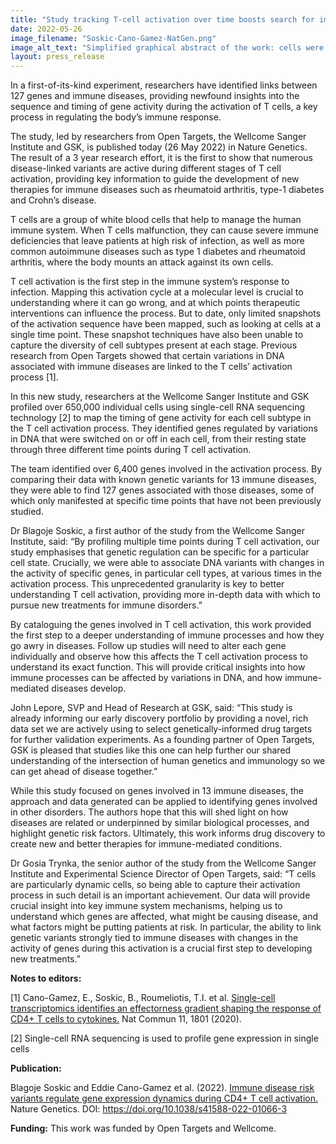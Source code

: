 ```yaml
---
title: "Study tracking T-cell activation over time boosts search for immune disease treatments"
date: 2022-05-26
image_filename: "Soskic-Cano-Gamez-NatGen.png"
image_alt_text: "Simplified graphical abstract of the work: cells were sampled from 119 donors and used to create a time course of cell activation, which could then be used to study how genetic variation affects gene activity"
layout: press_release
---
```

In a first-of-its-kind experiment, researchers have identified links between 127 genes and immune diseases, providing newfound insights into the sequence and timing of gene activity during the activation of T cells, a key process in regulating the body’s immune response.

The study, led by researchers from Open Targets, the Wellcome Sanger Institute and GSK, is published today (26 May 2022) in Nature Genetics. The result of a 3 year research effort, it is the first to show that numerous disease-linked variants are active during different stages of T cell activation, providing key information to guide the development of new therapies for immune diseases such as rheumatoid arthritis, type-1 diabetes and Crohn’s disease. 

T cells are a group of white blood cells that help to manage the human immune system. When T cells malfunction, they can cause severe immune deficiencies that leave patients at high risk of infection, as well as more common autoimmune diseases such as type 1 diabetes and rheumatoid arthritis, where the body mounts an attack against its own cells. 

T cell activation is the first step in the immune system’s response to infection. Mapping this activation cycle at a molecular level is crucial to understanding where it can go wrong, and at which points therapeutic interventions can influence the process. But to date, only limited snapshots of the activation sequence have been mapped, such as looking at cells at a single time point. These snapshot techniques have also been unable to capture the diversity of cell subtypes present at each stage. Previous research from Open Targets showed that certain variations in DNA associated with immune diseases are linked to the T cells’ activation process [1].

In this new study, researchers at the Wellcome Sanger Institute and GSK profiled over 650,000 individual cells using single-cell RNA sequencing technology [2] to map the timing of gene activity for each cell subtype in the T cell activation process. They identified genes regulated by variations in DNA that were switched on or off in each cell, from their resting state through three different time points during T cell activation. 

The team identified over 6,400 genes involved in the activation process. By comparing their data with known genetic variants for 13 immune diseases, they were able to find 127 genes associated with those diseases, some of which only manifested at specific time points that have not been previously studied. 

Dr Blagoje Soskic, a first author of the study from the Wellcome Sanger Institute, said: “By profiling multiple time points during T cell activation, our study emphasises that genetic regulation can be specific for a particular cell state. Crucially, we were able to associate DNA variants with changes in the activity of specific genes, in particular cell types, at various times in the activation process. This unprecedented granularity is key to better understanding T cell activation, providing more in-depth data with which to pursue new treatments for immune disorders.” 

By cataloguing the genes involved in T cell activation, this work provided the first step to a deeper understanding of immune processes and how they go awry in diseases. Follow up studies will need to alter each gene individually and observe how this affects the T cell activation process to understand its exact function. This will provide critical insights into how immune processes can be affected by variations in DNA, and how immune-mediated diseases develop.

John Lepore, SVP and Head of Research at GSK, said: “This study is already informing our early discovery portfolio by providing a novel, rich data set we are actively using to select genetically-informed drug targets for further validation experiments.  As a founding partner of Open Targets, GSK is pleased that studies like this one can help further our shared understanding of the intersection of human genetics and immunology so we can get ahead of disease together.”

While this study focused on genes involved in 13 immune diseases, the approach and data generated can be applied to identifying genes involved in other disorders. The authors hope that this will shed light on how diseases are related or underpinned by similar biological processes, and highlight genetic risk factors. Ultimately, this work informs drug discovery to create new and better therapies for immune-mediated conditions.

Dr Gosia Trynka, the senior author of the study from the Wellcome Sanger Institute and Experimental Science Director of Open Targets, said: “T cells are particularly dynamic cells, so being able to capture their activation process in such detail is an important achievement. Our data will provide crucial insight into key immune system mechanisms, helping us to understand which genes are affected, what might be causing disease, and what factors might be putting patients at risk. In particular, the ability to link genetic variants strongly tied to immune diseases with changes in the activity of genes during this activation is a crucial first step to developing new treatments.”


**Notes to editors:**

[1] Cano-Gamez, E., Soskic, B., Roumeliotis, T.I. et al. <a href="https://doi.org/10.1038/s41467-020-15543-y">Single-cell transcriptomics identifies an effectorness gradient shaping the response of CD4+ T cells to cytokines.</a> Nat Commun 11, 1801 (2020).

[2] Single-cell RNA sequencing is used to profile gene expression in single cells


**Publication:**

Blagoje Soskic and Eddie Cano-Gamez et al. (2022). <a href="https://doi.org/10.1038/s41588-022-01066-3">Immune disease risk variants regulate gene expression dynamics during CD4+ T cell activation.</a> Nature Genetics. 
DOI: https://doi.org/10.1038/s41588-022-01066-3

**Funding:**
This work was funded by Open Targets and Wellcome.

